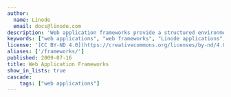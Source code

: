 ```yaml
---
author:
  name: Linode
  email: docs@linode.com
description: 'Web application frameworks provide a structured environment for software development and deployment. These open source tools allow developers to work within a standardized system to create and manage small and large applications alike. These guides will help beginners start building applications quickly these popular development frameworks.'
keywords: ["web applications", "web frameworks", "Linode applications", "tomcat", "cakephp", "catalyst", "django", "seaside"]
license: '[CC BY-ND 4.0](https://creativecommons.org/licenses/by-nd/4.0)'
aliases: ['/frameworks/']
published: 2009-07-16
title: Web Application Frameworks
show_in_lists: true
cascade:
    tags: ["web applications"]
---
```



